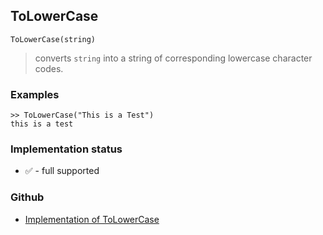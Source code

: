 ## ToLowerCase

```
ToLowerCase(string)
```

> converts `string` into a string of corresponding lowercase character codes.

 
### Examples

```
>> ToLowerCase("This is a Test")
this is a test
```







### Implementation status

* &#x2705; - full supported

### Github

* [Implementation of ToLowerCase](https://github.com/axkr/symja_android_library/blob/master/symja_android_library/matheclipse-core/src/main/java/org/matheclipse/core/builtin/StringFunctions.java#L3064) 
